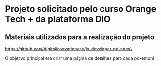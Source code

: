 # Projeto solicitado pelo curso Orange Tech + da plataforma DIO

## Materiais utilizados para a realização do projeto

https://github.com/digitalinnovationone/js-developer-pokedex\

O objetivo principal era criar uma página de detalhes para cada pokemon!
